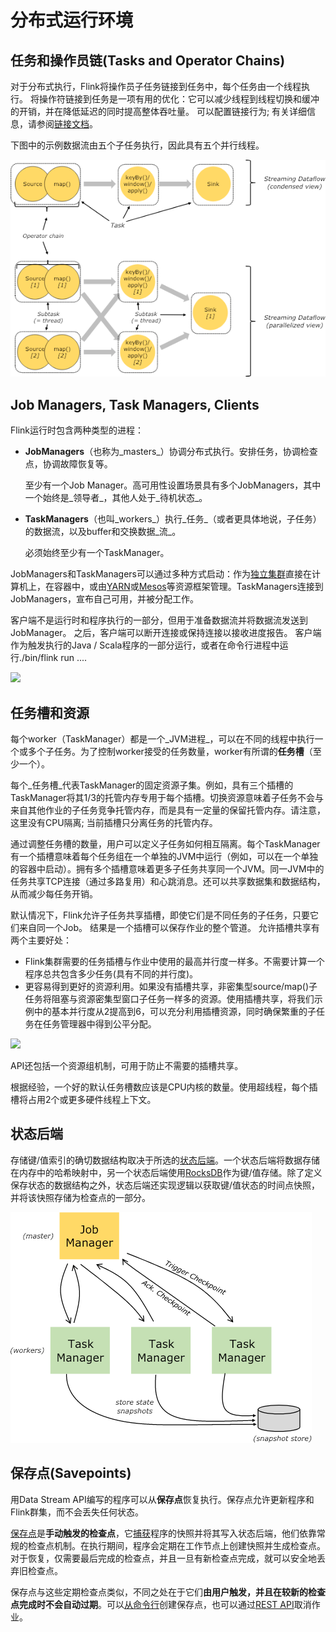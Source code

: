 # 分布式运行环境

## 任务和操作员链\(Tasks and Operator Chains\)

对于分布式执行，Flink将操作员子任务链接到任务中，每个任务由一个线程执行。 将操作符链接到任务是一项有用的优化：它可以减少线程到线程切换和缓冲的开销，并在降低延迟的同时提高整体吞吐量。 可以配置链接行为; 有关详细信息，请参阅[链接文档](https://ci.apache.org/projects/flink/flink-docs-release-1.7/dev/stream/operators/#task-chaining-and-resource-groups)。

下图中的示例数据流由五个子任务执行，因此具有五个并行线程。

![](../.gitbook/assets/image%20%2827%29.png)

## Job Managers, Task Managers, Clients

Flink运行时包含两种类型的进程：

* **JobManagers**（也称为_masters_）协调分布式执行。安排任务，协调检查点，协调故障恢复等。

  至少有一个Job Manager。高可用性设置场景具有多个JobManagers，其中一个始终是_领导者_，其他人处于_待机状态_。

* **TaskManagers**（也叫_workers_）执行_任务_（或者更具体地说，子任务）的数据流，以及buffer和交换数据_流_。

  必须始终至少有一个TaskManager。

JobManagers和TaskManagers可以通过多种方式启动：作为[独立集群](https://ci.apache.org/projects/flink/flink-docs-release-1.7/ops/deployment/cluster_setup.html)直接在计算机上，在容器中，或由[YARN](https://ci.apache.org/projects/flink/flink-docs-release-1.7/ops/deployment/yarn_setup.html)或[Mesos](https://ci.apache.org/projects/flink/flink-docs-release-1.7/ops/deployment/mesos.html)等资源框架管理。TaskManagers连接到JobManagers，宣布自己可用，并被分配工作。

客户端不是运行时和程序执行的一部分，但用于准备数据流并将数据流发送到JobManager。 之后，客户端可以断开连接或保持连接以接收进度报告。 客户端作为触发执行的Java / Scala程序的一部分运行，或者在命令行进程中运行./bin/flink run ....

![](../.gitbook/assets/image%20%285%29.png)

## 任务槽和资源

每个worker（TaskManager）都是一个_JVM进程_，可以在不同的线程中执行一个或多个子任务。为了控制worker接受的任务数量，worker有所谓的**任务槽**（至少一个）。

每个_任务槽_代表TaskManager的固定资源子集。例如，具有三个插槽的TaskManager将其1/3的托管内存专用于每个插槽。切换资源意味着子任务不会与来自其他作业的子任务竞争托管内存，而是具有一定量的保留托管内存。请注意，这里没有CPU隔离; 当前插槽只分离任务的托管内存。

通过调整任务槽的数量，用户可以定义子任务如何相互隔离。每个TaskManager有一个插槽意味着每个任务组在一个单独的JVM中运行（例如，可以在一个单独的容器中启动）。拥有多个插槽意味着更多子任务共享同一个JVM。同一JVM中的任务共享TCP连接（通过多路复用）和心跳消息。还可以共享数据集和数据结构，从而减少每任务开销。

默认情况下，Flink允许子任务共享插槽，即使它们是不同任务的子任务，只要它们来自同一个Job。 结果是一个插槽可以保存作业的整个管道。 允许插槽共享有两个主要好处：

* Flink集群需要的任务插槽与作业中使用的最高并行度一样多。不需要计算一个程序总共包含多少任务\(具有不同的并行度\)。
* 更容易得到更好的资源利用。如果没有插槽共享，非密集型source/map\(\)子任务将阻塞与资源密集型窗口子任务一样多的资源。使用插槽共享，将我们示例中的基本并行度从2提高到6，可以充分利用插槽资源，同时确保繁重的子任务在任务管理器中得到公平分配。

![](../.gitbook/assets/image%20%289%29.png)

API还包括一个资源组机制，可用于防止不需要的插槽共享。

根据经验，一个好的默认任务槽数应该是CPU内核的数量。使用超线程，每个插槽将占用2个或更多硬件线程上下文。

## 状态后端

存储键/值索引的确切数据结构取决于所选的[状态后端](https://ci.apache.org/projects/flink/flink-docs-release-1.7/ops/state/state_backends.html)。一个状态后端将数据存储在内存中的哈希映射中，另一个状态后端使用[RocksDB](http://rocksdb.org/)作为键/值存储。除了定义保存状态的数据结构之外，状态后端还实现逻辑以获取键/值状态的时间点快照，并将该快照存储为检查点的一部分。

![](../.gitbook/assets/image%20%2834%29.png)

## 保存点\(Savepoints\)

用Data Stream API编写的程序可以从**保存点**恢复执行。保存点允许更新程序和Flink群集，而不会丢失任何状态。

[保存点](https://ci.apache.org/projects/flink/flink-docs-release-1.7/ops/state/savepoints.html)是**手动触发的检查点**，它[捕获](https://ci.apache.org/projects/flink/flink-docs-release-1.7/ops/state/savepoints.html)程序的快照并将其写入状态后端，他们依靠常规的检查点机制。在执行期间，程序会定期在工作节点上创建快照并生成检查点。对于恢复，仅需要最后完成的检查点，并且一旦有新检查点完成，就可以安全地丢弃旧检查点。

保存点与这些定期检查点类似，不同之处在于它们**由用户触发，**并且在较新的检查点完成时**不会自动过期**。可以[从命令行](https://ci.apache.org/projects/flink/flink-docs-release-1.7/ops/cli.html#savepoints)创建保存点，也可以通过[REST API](https://ci.apache.org/projects/flink/flink-docs-release-1.7/monitoring/rest_api.html#cancel-job-with-savepoint)取消作业。

